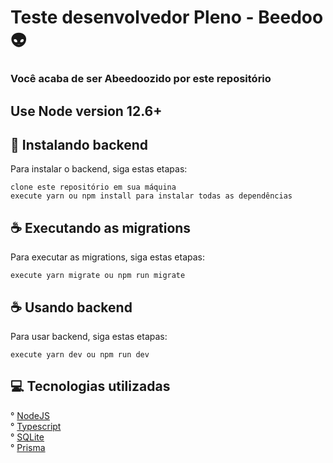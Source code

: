  # Teste desenvolvedor Pleno - Beedoo 👽
### Você acaba de ser Abeedoozido por este repositório
## Use Node version 12.6+

## 🚀 Instalando backend

Para instalar o backend, siga estas etapas:

```
clone este repositório em sua máquina
execute yarn ou npm install para instalar todas as dependências

```

## ☕ Executando as  migrations

Para executar as migrations, siga estas etapas:

```
execute yarn migrate ou npm run migrate
```

## ☕ Usando backend

Para usar backend, siga estas etapas:

```
execute yarn dev ou npm run dev
```

## 💻 Tecnologias utilizadas

° [NodeJS](https://nodejs.org/en/)<br/>
° [Typescript](https://typescriptlang.org/)<br/>
° [SQLite](https://www.sqlite.org/index.html)<br/>
° [Prisma](https://www.prisma.io/)
